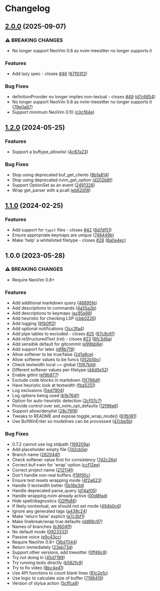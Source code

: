 # Changelog

## [2.0.0](https://github.com/andrewferrier/wrapping.nvim/compare/v1.2.0...v2.0.0) (2025-09-07)


### ⚠ BREAKING CHANGES

* No longer support NeoVim 0.8 as nvim-treesitter no longer supports it

### Features

* Add lazy spec - closes [#46](https://github.com/andrewferrier/wrapping.nvim/issues/46) ([67f93f2](https://github.com/andrewferrier/wrapping.nvim/commit/67f93f2fd12ce58d202815223223863518f02df9))


### Bug Fixes

* definitionProvider no longer implies non-textual - closes [#49](https://github.com/andrewferrier/wrapping.nvim/issues/49) ([d7c6854](https://github.com/andrewferrier/wrapping.nvim/commit/d7c68548fe23eb95dde28cbd9539b6325cd0bde9))
* No longer support NeoVim 0.8 as nvim-treesitter no longer supports it ([79e0a87](https://github.com/andrewferrier/wrapping.nvim/commit/79e0a8755577f702b2cc9cac1a28d23b6b56a67b))
* Support minimum NeoVim 0.10 ([c0cf84e](https://github.com/andrewferrier/wrapping.nvim/commit/c0cf84eec9169d271eba758c4b442694cd526d3a))

## [1.2.0](https://github.com/andrewferrier/wrapping.nvim/compare/v1.1.0...v1.2.0) (2024-05-25)


### Features

* Support a buftype_allowlist ([4c87a23](https://github.com/andrewferrier/wrapping.nvim/commit/4c87a23f6ae11c0ddc1a93405d0e62c1a5f198c4))


### Bug Fixes

* Stop using deprecated buf_get_clients ([8b1a814](https://github.com/andrewferrier/wrapping.nvim/commit/8b1a814522e89dcc24abf81922f4898e63817e02))
* Stop using deprecated nvim_get_option ([d202b8f](https://github.com/andrewferrier/wrapping.nvim/commit/d202b8faa8c596f9ddd83a055cd1a6c23cb6c006))
* Support OptionSet as an event ([2491326](https://github.com/andrewferrier/wrapping.nvim/commit/24913268b7f8fd83309a528c424b96ef48a40726))
* Wrap get_parser with a pcall ([eb62d18](https://github.com/andrewferrier/wrapping.nvim/commit/eb62d1816e66494d9fceb8619203eaf5985f17cb))

## [1.1.0](https://github.com/andrewferrier/wrapping.nvim/compare/v1.0.0...v1.1.0) (2024-02-25)


### Features

* Add support for `typst` files - closes [#42](https://github.com/andrewferrier/wrapping.nvim/issues/42) ([6d7df51](https://github.com/andrewferrier/wrapping.nvim/commit/6d7df512c89343b72643b1290068b95cb94201da))
* Ensure appropriate keymaps are unique ([748449b](https://github.com/andrewferrier/wrapping.nvim/commit/748449bb188bf0ceb5592f4cbb8ae744ee2bab83))
* Make 'help' a whitelisted filetype - closes [#28](https://github.com/andrewferrier/wrapping.nvim/issues/28) ([8a0e4ec](https://github.com/andrewferrier/wrapping.nvim/commit/8a0e4ec5b35871360d90daa0aabfa22114187142))

## 1.0.0 (2023-05-28)


### ⚠ BREAKING CHANGES

* Require NeoVim 0.8+

### Features

* Add additional markdown query ([48895fe](https://github.com/andrewferrier/wrapping.nvim/commit/48895fe61403070a403b2c969f8c75d94f219e5b))
* Add descriptions to commands ([4a55a2b](https://github.com/andrewferrier/wrapping.nvim/commit/4a55a2b63f2fd761c438d779c814e3b2b2763389))
* Add descriptions to keymaps ([ac85a98](https://github.com/andrewferrier/wrapping.nvim/commit/ac85a982d60e994438827b69a97818f56d5bf7fd))
* Add heuristic for checking LSP ([cbb0226](https://github.com/andrewferrier/wrapping.nvim/commit/cbb02268ba108d8693d0c8ac6163fd65882f9899))
* Add logging ([91b0ff2](https://github.com/andrewferrier/wrapping.nvim/commit/91b0ff22fcfc3fdebc34cc6fbf28e0428d7f2b23))
* Add optional notifications ([3cc3fa4](https://github.com/andrewferrier/wrapping.nvim/commit/3cc3fa4f0977de28b7a6d7acbda9d612f92475dc))
* Add pipe tables to excluded - closes [#25](https://github.com/andrewferrier/wrapping.nvim/issues/25) ([67c9c61](https://github.com/andrewferrier/wrapping.nvim/commit/67c9c61c0643b6c6f298ea51c25b4ca015ed943c))
* Add reStructuredText (rst) - closes [#23](https://github.com/andrewferrier/wrapping.nvim/issues/23) ([6fc3d6a](https://github.com/andrewferrier/wrapping.nvim/commit/6fc3d6aae57133462b7a6300bb9afe20fec40c57))
* Add sensible default for gitcommit ([e99bb6e](https://github.com/andrewferrier/wrapping.nvim/commit/e99bb6eec7cd3f8beb7a9bb8ac2a344edac48b18))
* Add support for latex ([df8b719](https://github.com/andrewferrier/wrapping.nvim/commit/df8b71991ec8aa5a27497e16c7b47138a439b524))
* Allow softener to be true/false ([2d1a8ce](https://github.com/andrewferrier/wrapping.nvim/commit/2d1a8ce77e7f8e05eb2d8142aa15bb70b091e2a9))
* Allow softener values to be funcs ([052b5bc](https://github.com/andrewferrier/wrapping.nvim/commit/052b5bc610beabb17988bc9463e73f9781af2f8f))
* Check textwidth local ~= global ([1067bfd](https://github.com/andrewferrier/wrapping.nvim/commit/1067bfdbaa5906c4424c425bd2097a825a1a0ce5))
* Different softener values per-filetype ([d4d0e52](https://github.com/andrewferrier/wrapping.nvim/commit/d4d0e523e9fdc444a2cf7f59122b90d584d78284))
* Enable gitlint ([ef9b977](https://github.com/andrewferrier/wrapping.nvim/commit/ef9b97701f96af4ef36b9f5f0bda49d7e7a24b5e))
* Exclude code blocks in markdown ([5f786df](https://github.com/andrewferrier/wrapping.nvim/commit/5f786df712ef302b9031ac5d1c8be27ca72abe34))
* Have heuristic look at textwidth ([fba5251](https://github.com/andrewferrier/wrapping.nvim/commit/fba5251d6e26633c08a88384df40c036c14f4442))
* Log exclusions ([5ed7904](https://github.com/andrewferrier/wrapping.nvim/commit/5ed790467b705a383e156bb1006320485084aa52))
* Log options being used ([b1b764f](https://github.com/andrewferrier/wrapping.nvim/commit/b1b764f2f0ab0af40d4c028ae3263f89729cb103))
* Option for auto-heuristic detection ([2cf07c7](https://github.com/andrewferrier/wrapping.nvim/commit/2cf07c74ed40ce7711926157edc080b339bc7d37))
* Provide control over set_nvim_opt_defaults ([12f96e6](https://github.com/andrewferrier/wrapping.nvim/commit/12f96e63b9e42280b3c1318f835d4b1841a15583))
* Support allow/denylist ([28c76f8](https://github.com/andrewferrier/wrapping.nvim/commit/28c76f8ac8840f2371da8c8cc7e9894a6988e157))
* Tweaks to README and expose toggle_wrap_mode() ([61fb181](https://github.com/andrewferrier/wrapping.nvim/commit/61fb1812f685473e4b1440dc7e40309ab2ac550f))
* Use BufWinEnter so modelines can be processed ([47cbe5b](https://github.com/andrewferrier/wrapping.nvim/commit/47cbe5b51d45874b5bb53b925b60d7e86c6ec577))


### Bug Fixes

* 0.7.2 cannot use log stdpath ([169209a](https://github.com/andrewferrier/wrapping.nvim/commit/169209aedd05f9cd3a02e95b8fea1b5c3631fa9e))
* Add placeholder empty file ([7d2cb5e](https://github.com/andrewferrier/wrapping.nvim/commit/7d2cb5ea1e04a5b8c69c57e9e35f83e4fbd38d08))
* Branch name ([282044f](https://github.com/andrewferrier/wrapping.nvim/commit/282044f9feeb22e8ab4087f6cfab0abc0076630e))
* Check softener value first for consistency ([7d2c26e](https://github.com/andrewferrier/wrapping.nvim/commit/7d2c26e40e21aa557929f1ed6ef42ebc89ea7df5))
* Correct buf-&gt;win for 'wrap' option ([ccf12ee](https://github.com/andrewferrier/wrapping.nvim/commit/ccf12ee731aa9155bcada913534b34c781e0f629))
* Correct project name ([212114f](https://github.com/andrewferrier/wrapping.nvim/commit/212114f23d69bea19426a19593866c2cead7b5d5))
* Don't handle non-real buffers ([f16f95c](https://github.com/andrewferrier/wrapping.nvim/commit/f16f95cac51f1074bb1be47bb27d4e84094d9a2e))
* Ensure test resets wrapping mode ([4f2a623](https://github.com/andrewferrier/wrapping.nvim/commit/4f2a6233fe0d1a0ed5fbbaa54405115d80593c0d))
* Handle 0 textwidth better ([5b16e3d](https://github.com/andrewferrier/wrapping.nvim/commit/5b16e3d445c8c3c51e92b1c3d18edced7497c110))
* Handle deprecated parse_query ([d14af05](https://github.com/andrewferrier/wrapping.nvim/commit/d14af05b9ae6776adfc31fad84d8708795404e13))
* Handle wrapping.nvim already active ([00d8fad](https://github.com/andrewferrier/wrapping.nvim/commit/00d8fadb1a1a6ac9bc3fe23dbaa593eafbfebc4c))
* Hide spell/diagnostics ([02ffb86](https://github.com/andrewferrier/wrapping.nvim/commit/02ffb86026d18676c282e9db4a0f9ad31022c739))
* If likely nontextual, we should not set mode ([494b0c6](https://github.com/andrewferrier/wrapping.nvim/commit/494b0c69015bb6808418b4d8ef03890f74e1db78))
* Ignore any generated tags ([a438c24](https://github.com/andrewferrier/wrapping.nvim/commit/a438c24c2fd566e02c3699faaed2abbd6903edc2))
* Make 'return false' explicit ([e7c3bf1](https://github.com/andrewferrier/wrapping.nvim/commit/e7c3bf179826cfd41743ca5c61830ef88542b7ee))
* Make linebreak/wrap true defaults ([dd88c97](https://github.com/andrewferrier/wrapping.nvim/commit/dd88c97dfdb8ecf72ce05b01d4865374fc9a8ac4))
* Names of branches ([b3604ff](https://github.com/andrewferrier/wrapping.nvim/commit/b3604ff9bbd767c71ff72a93b01ce2d88e962d64))
* No default mode ([0923333](https://github.com/andrewferrier/wrapping.nvim/commit/0923333855c3067dcdfc9612503dc5745c011a0d))
* Passive voice ([e9c43cc](https://github.com/andrewferrier/wrapping.nvim/commit/e9c43cc2f9f4590293b44263441eadb9cafb66b0))
* Require NeoVim 0.8+ ([36d7044](https://github.com/andrewferrier/wrapping.nvim/commit/36d704438fd2316735c239df87cc0f20199584b3))
* Return immediately ([23eb73d](https://github.com/andrewferrier/wrapping.nvim/commit/23eb73dc925f713961d13f5389cb0e78b56ec566))
* Support other versions, add treesitter ([0ff46c8](https://github.com/andrewferrier/wrapping.nvim/commit/0ff46c84a73371b588e720850dffce26111bcf9b))
* Try not doing ln ([45d7189](https://github.com/andrewferrier/wrapping.nvim/commit/45d718943ed07232a95692c2aae5b862d7c0e53a))
* Try running tests directly ([b562fc8](https://github.com/andrewferrier/wrapping.nvim/commit/b562fc852f6708754d63958a1425f4087db3ce98))
* Try to fix video ([8bc4e41](https://github.com/andrewferrier/wrapping.nvim/commit/8bc4e410a2485f23754cd2d0072f7a5fdd242651))
* Use API functions to count blank lines ([81c2e1c](https://github.com/andrewferrier/wrapping.nvim/commit/81c2e1cfb1dbf2ba2ce725456d850fc943c059a5))
* Use logic to calculate size of buffer ([7198419](https://github.com/andrewferrier/wrapping.nvim/commit/71984195d30364c2af2c78ec7618798fd2ab2a42))
* Version of stylua action ([5cffca9](https://github.com/andrewferrier/wrapping.nvim/commit/5cffca97db8edd0509205ef41707509b9e648fe3))

